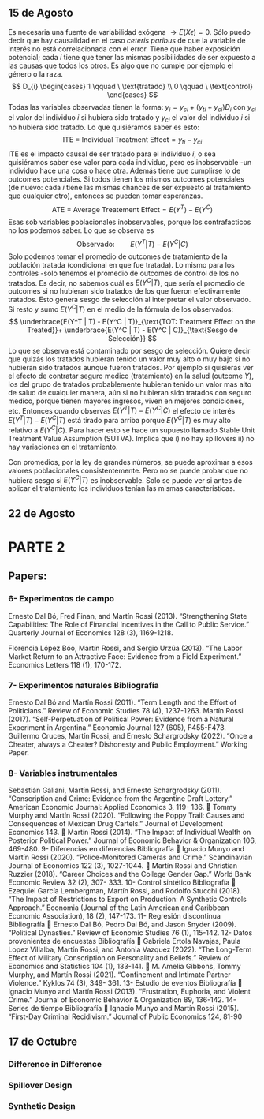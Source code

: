 ## 15 de Agosto
Es necesaria una fuente de variabilidad exógena $\to E(X\epsilon)=0$. Sólo puedo decir que hay causalidad en el caso *ceteris paribus* de que la variable de interés no está correlacionada con el error. Tiene que haber exposición potencial; cada $i$ tiene que tener las mismas posibilidades de ser expuesto a las causas que todos los otros. Es algo que no cumple por ejemplo el género o la raza.
$$
D_{i} \begin{cases}
1 \qquad \ \text{tratado}  \\
0 \qquad \ \text{control}
\end{cases}
$$
Todas las variables observadas tienen la forma: $y_{i}=y_{ci} + (y_{ti} + y_{ci})D_{i}$ con $y_{ci}$ el valor del individuo $i$ si hubiera sido tratado y $y_{ci}$ el valor del individuo $i$ si no hubiera sido tratado. Lo que quisiéramos saber es esto:
$$
\text{ITE = Individual Treatment Effect} =y_{ti}-y_{ci}
$$
ITE es el impacto causal de ser tratado para el individuo $i$, o sea quisiéramos saber ese valor para cada individuo, pero es inobservable -un individuo hace una cosa o hace otra. Además tiene que cumplirse lo de outcomes potenciales. Si todos tienen los mismos outcomes potenciales (de nuevo: cada $i$ tiene las mismas chances de ser expuesto al tratamiento que cualquier otro), entonces se pueden tomar esperanzas.
$$
\text{ATE = Average Treatement Effect} = E(Y^T) - E(Y^C)
$$
Esas sob variables poblacionales inobservables, porque los contrafacticos no los podemos saber. Lo que se observa es
$$
\text{Observado:} \qquad E(Y^T | T) - E(Y^C | C)
$$
Solo podemos tomar el promedio de outcomes de tratamiento de la población tratada (condicional en que fue tratada). Lo mismo para los controles -solo tenemos el promedio de outcomes de control de los no tratados. Es decir, no sabemos cuál es $E(Y^C | T)$, que sería el promedio de outcomes si no hubieran sido tratados de los que fueron efectivamente tratados. Esto genera sesgo de selección al interpretar el valor observado. Si resto y sumo $E(Y^C | T)$ en el medio de la fórmula de los observados:
$$
\underbrace{E(Y^T | T) - E(Y^C | T)}_{\text{TOT: Treatment Effect on the Treated}}+  \underbrace{E(Y^C | T) - E(Y^C | C)}_{\text{Sesgo de Selección}}
$$
Lo que se observa está contaminado por sesgo de selección. Quiere decir que quizás los tratados hubieran tenido un valor muy alto o muy bajo si no hubieran sido tratados aunque fueron tratados. Por ejemplo si quisieras ver el efecto de contratar seguro medico (tratamiento) en la salud (outcome $Y$), los del grupo de tratados probablemente hubieran tenido un valor mas alto de salud de cualquier manera, aún si no hubieran sido tratados con seguro medico, porque tienen mayores ingresos, viven en mejores condiciones, etc. Entonces cuando observas $E(Y^T | T) - E(Y^C | C)$ el efecto de interés $E(Y^T | T) - E(Y^C | T)$ está tirado para arriba porque $E(Y^C | T)$ es muy alto relativo a $E(Y^C | C)$. Para hacer esto se hace un supuesto llamado Stable Unit Treatment Value Assumption (SUTVA). Implica que i) no hay spillovers ii) no hay variaciones en el tratamiento.

Con promedios, por la ley de grandes números, se puede aproximar a esos valores poblacionales consistentemente. Pero no se puede probar que no hubiera sesgo si $E(Y^C | T)$ es inobservable. Solo se puede ver si antes de aplicar el tratamiento los individuos tenían las mismas características. 


## 22 de Agosto

# PARTE 2
## Papers: 
### 6- Experimentos de campo
Ernesto Dal Bó, Fred Finan, and Martín Rossi (2013). “Strengthening State Capabilities: The Role of Financial Incentives in the Call to Public Service.” Quarterly Journal of Economics 128 (3), 1169-1218. 

Florencia López Bóo, Martín Rossi, and Sergio Urzúa (2013). “The Labor Market Return to an Attractive Face: Evidence from a Field Experiment.” Economics Letters 118 (1), 170-172. 

### 7- Experimentos naturales Bibliografía 
Ernesto Dal Bó and Martín Rossi (2011). “Term Length and the Effort of Politicians.” Review of Economic Studies 78 (4), 1237-1263. 
Martín Rossi (2017). “Self-Perpetuation of Political Power: Evidence from a Natural Experiment in Argentina.” Economic Journal 127 (605), F455-F473. 
Guillermo Cruces, Martín Rossi, and Ernesto Schargrodsky (2022). “Once a Cheater, always a Cheater? Dishonesty and Public Employment.” Working Paper. 

### 8- Variables instrumentales
Sebastián Galiani, Martín Rossi, and Ernesto Schargrodsky (2011). “Conscription and Crime: Evidence from the Argentine Draft Lottery.” American Economic Journal: Applied Economics 3, 119- 136.  Tommy Murphy and Martín Rossi (2020). “Following the Poppy Trail: Causes and Consequences of Mexican Drug Cartels.” Journal of Development Economics 143.  Martín Rossi (2014). “The Impact of Individual Wealth on Posterior Political Power.” Journal of Economic Behavior & Organization 106, 469-480. 9- Diferencias en diferencias Bibliografía  Ignacio Munyo and Martín Rossi (2020). “Police-Monitored Cameras and Crime.” Scandinavian Journal of Economics 122 (3), 1027-1044.  Martín Rossi and Christian Ruzzier (2018). “Career Choices and the College Gender Gap.” World Bank Economic Review 32 (2), 307- 333. 10- Control sintético Bibliografía  Ezequiel García Lembergman, Martín Rossi, and Rodolfo Stucchi (2018). “The Impact of Restrictions to Export on Production: A Synthetic Controls Approach.” Economia (Journal of the Latin American and Caribbean Economic Association), 18 (2), 147-173. 11- Regresión discontinua Bibliografía  Ernesto Dal Bó, Pedro Dal Bó, and Jason Snyder (2009). “Political Dynasties.” Review of Economic Studies 76 (1), 115-142. 12- Datos provenientes de encuestas Bibliografía  Gabriela Ertola Navajas, Paula Lopez Villalba, Martín Rossi, and Antonia Vazquez (2022). “The Long-Term Effect of Military Conscription on Personality and Beliefs.” Review of Economics and Statistics 104 (1), 133-141.  M. Amelia Gibbons, Tommy Murphy, and Martín Rossi (2021). “Confinement and Intimate Partner Violence.” Kyklos 74 (3), 349- 361. 13- Estudio de eventos Bibliografía  Ignacio Munyo and Martín Rossi (2013). “Frustration, Euphoria, and Violent Crime.” Journal of Economic Behavior & Organization 89, 136-142. 14- Series de tiempo Bibliografía  Ignacio Munyo and Martín Rossi (2015). “First-Day Criminal Recidivism.” Journal of Public Economics 124, 81-90

## 17 de Octubre

### Difference in Difference


### Spillover Design


### Synthetic Design